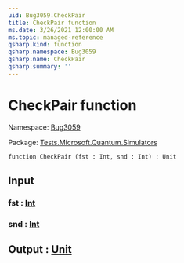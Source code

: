 ```yaml
---
uid: Bug3059.CheckPair
title: CheckPair function
ms.date: 3/26/2021 12:00:00 AM
ms.topic: managed-reference
qsharp.kind: function
qsharp.namespace: Bug3059
qsharp.name: CheckPair
qsharp.summary: ''
---
```


# CheckPair function

Namespace: [Bug3059](xref:Bug3059)

Package: [Tests.Microsoft.Quantum.Simulators](https://nuget.org/packages/Tests.Microsoft.Quantum.Simulators)




```qsharp
function CheckPair (fst : Int, snd : Int) : Unit
```


## Input

### fst : [Int](xref:microsoft.quantum.lang-ref.int)




### snd : [Int](xref:microsoft.quantum.lang-ref.int)





## Output : [Unit](xref:microsoft.quantum.lang-ref.unit)

